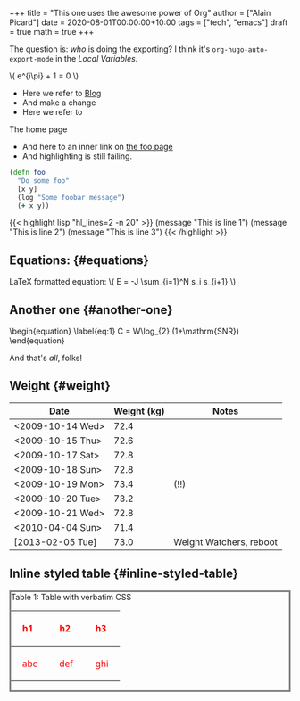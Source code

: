 +++
title = "This one uses the awesome power of Org"
author = ["Alain Picard"]
date = 2020-08-01T00:00:00+10:00
tags = ["tech", "emacs"]
draft = true
math = true
+++

The question is: _who_ is doing the exporting?  I think
it's `org-hugo-auto-export-mode` in the _Local Variables_.

\\( e^{i\pi} + 1 = 0 \\)

-   Here we refer to [Blog](/blog)
-   And make a change
-   Here we refer to

<a src="/">The home page</a>

-   And here to an inner link on [the foo page](/blog/foo)
-   And highlighting is still failing.

```clojure
(defn foo
  "Do some foo"
  [x y]
  (log "Some foobar message")
  (+ x y))
```

<!--more-->

{{< highlight lisp "hl_lines=2 -n 20" >}}
(message "This is line 1")
(message "This is line 2")
(message "This is line 3")
{{< /highlight >}}


## Equations: {#equations}

LaTeX formatted equation: \\( E = -J \sum\_{i=1}^N s\_i s\_{i+1} \\)


## Another one {#another-one}

\begin{equation}
\label{eq:1}
C = W\log\_{2} (1+\mathrm{SNR})
\end{equation}

And that's _all_, folks!


## Weight {#weight}

<div class="ox-hugo-table striped--light-gray">
<div></div>

| Date                                                                                         | Weight (kg) | Notes                   |
|----------------------------------------------------------------------------------------------|-------------|-------------------------|
| <span class="timestamp-wrapper"><span class="timestamp">&lt;2009-10-14 Wed&gt;</span></span> | 72.4        |                         |
| <span class="timestamp-wrapper"><span class="timestamp">&lt;2009-10-15 Thu&gt;</span></span> | 72.6        |                         |
| <span class="timestamp-wrapper"><span class="timestamp">&lt;2009-10-17 Sat&gt;</span></span> | 72.8        |                         |
| <span class="timestamp-wrapper"><span class="timestamp">&lt;2009-10-18 Sun&gt;</span></span> | 72.8        |                         |
| <span class="timestamp-wrapper"><span class="timestamp">&lt;2009-10-19 Mon&gt;</span></span> | 73.4        | (!!)                    |
| <span class="timestamp-wrapper"><span class="timestamp">&lt;2009-10-20 Tue&gt;</span></span> | 73.2        |                         |
| <span class="timestamp-wrapper"><span class="timestamp">&lt;2009-10-21 Wed&gt;</span></span> | 72.8        |                         |
| <span class="timestamp-wrapper"><span class="timestamp">&lt;2010-04-04 Sun&gt;</span></span> | 71.4        |                         |
| <span class="timestamp-wrapper"><span class="timestamp">[2013-02-05 Tue]</span></span>       | 73.0        | Weight Watchers, reboot |

</div>


## Inline styled table {#inline-styled-table}

<style>
.my-table th,
.my-table td {
    padding: 20px;
    text-align: left;
    color: red;
    font-family: sans;
}
.my-table { border: solid 3px grey;     width: auto; }
</style>

<div class="ox-hugo-table my-table">
<div></div>

<div class="table-caption">
  <span class="table-number">Table 1</span>:
  Table with verbatim CSS
</div>

| h1  | h2  | h3  |
|-----|-----|-----|
| abc | def | ghi |

</div>

